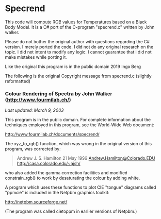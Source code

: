# Specrend

This code will compute RGB values for Temperatures based on a Black Body Model.
It is a C# port of the C-program "specrend.c" written by John walker.
 
Please do not bother the original author with questions regarding the C# version.
I merely ported the code. I did not do any original research on the topic. I did 
not intent to modify any logic. I cannot guarantee that i did not make 
mistakes while porting it.

Like the original this program is in the public domain
2019 Ingo Berg

The following is the original Copyright message from specrend.c (slightly reformatted)

### Colour Rendering of Spectra by John Walker (http://www.fourmilab.ch/)
*Last updated: March 9, 2003*

This program is in the public domain.
For complete information about the techniques employed in
this program, see the World-Wide Web document:

 http://www.fourmilab.ch/documents/specrend/

The xyz_to_rgb() function, which was wrong in the original
version of this program, was corrected by:

>  Andrew J. S. Hamilton 21 May 1999
>  Andrew.Hamilton@Colorado.EDU
>  http://casa.colorado.edu/~ajsh/

who also added the gamma correction facilities and
modified constrain_rgb() to work by desaturating the
colour by adding white.

A program which uses these functions to plot CIE
"tongue" diagrams called "ppmcie" is included in
the Netpbm graphics toolkit:

  http://netpbm.sourceforge.net/

(The program was called cietoppm in earlier versions of Netpbm.)
